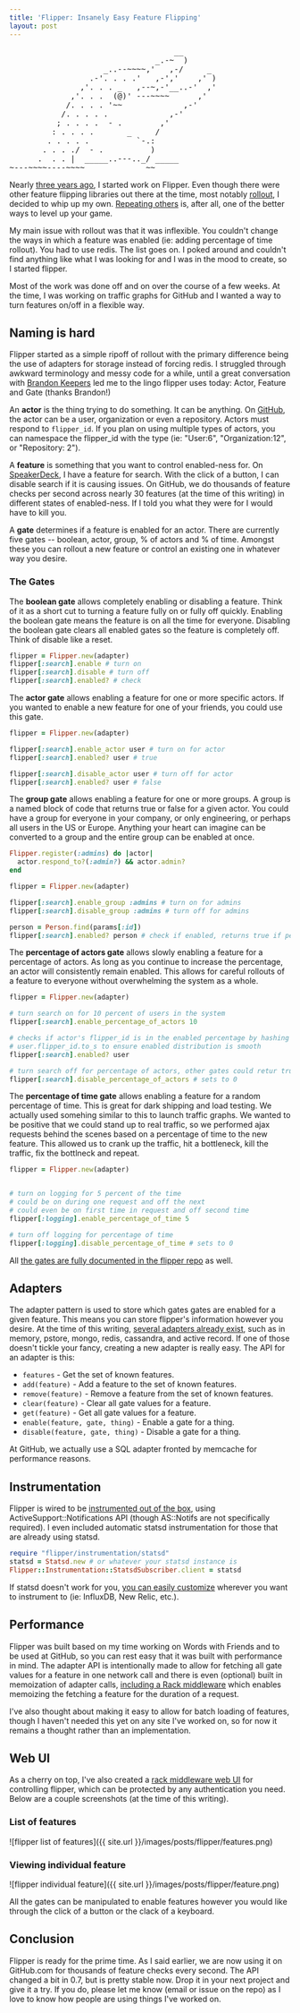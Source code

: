 ```yaml
---
title: 'Flipper: Insanely Easy Feature Flipping'
layout: post
---
```


<pre>
                                   __
                               _.-~  )
                    _..--~~~~,'   ,-/     _
                 .-'. . . .'   ,-','    ,' )
               ,'. . . _   ,--~,-'__..-'  ,'
             ,'. . .  (@)' ---~~~~      ,'
            /. . . . '~~             ,-'
           /. . . . .             ,-'
          ; . . . .  - .        ,'
         : . . . .       _     /
        . . . . .          `-.:
       . . . ./  - .          )
      .  . . |  _____..---.._/ _____
~---~~~~----~~~~             ~~
</pre>

Nearly [three years ago](https://github.com/jnunemaker/flipper/commit/8257cc68a9a2ff6fb6b3ae6c497b15309c4d0d7b), I started work on Flipper. Even though there were other feature flipping libraries out there at the time, most notably [rollout](https://github.com/FetLife/rollout), I decided to whip up my own. [Repeating others](https://speakerdeck.com/jnunemaker/dont-repeat-yourself-repeat-others) is, after all, one of the better ways to level up your game.

My main issue with rollout was that it was inflexible. You couldn't change the ways in which a feature was enabled (ie: adding percentage of time rollout). You had to use redis. The list goes on. I poked around and couldn't find anything like what I was looking for and I was in the mood to create, so I started flipper.

Most of the work was done off and on over the course of a few weeks. At the time, I was working on traffic graphs for GitHub and I wanted a way to turn features on/off in a flexible way.

## Naming is hard

Flipper started as a simple ripoff of rollout with the primary difference being the use of adapters for storage instead of forcing redis. I struggled through awkward terminology and messy code for a while, until a great conversation with [Brandon Keepers](http://opensoul.org) led me to the lingo flipper uses today: Actor, Feature and Gate (thanks Brandon!)

An **actor** is the thing trying to do something. It can be anything. On [GitHub](https://github.com), the actor can be a user, organization or even a repository. Actors must respond to `flipper_id`. If you plan on using multiple types of actors, you can namespace the flipper_id with the type (ie: "User:6", "Organization:12", or "Repository: 2").

A **feature** is something that you want to control enabled-ness for. On [SpeakerDeck](https://speakerdeck.com), I have a feature for search. With the click of a button, I can disable search if it is causing issues. On GitHub, we do thousands of feature checks per second across nearly 30 features (at the time of this writing) in different states of enabled-ness. If I told you what they were for I would have to kill you.

A **gate** determines if a feature is enabled for an actor. There are currently five gates -- boolean, actor, group, % of actors and % of time. Amongst these you can rollout a new feature or control an existing one in whatever way you desire.

### The Gates

The **boolean gate** allows completely enabling or disabling a feature. Think of it as a short cut to turning a feature fully on or fully off quickly. Enabling the boolean gate means the feature is on all the time for everyone. Disabling the boolean gate clears all enabled gates so the feature is completely off. Think of disable like a reset.

```ruby
flipper = Flipper.new(adapter)
flipper[:search].enable # turn on
flipper[:search].disable # turn off
flipper[:search].enabled? # check
```

The **actor gate** allows enabling a feature for one or more specific actors. If you wanted to enable a new feature for one of your friends, you could use this gate.

```ruby
flipper = Flipper.new(adapter)

flipper[:search].enable_actor user # turn on for actor
flipper[:search].enabled? user # true

flipper[:search].disable_actor user # turn off for actor
flipper[:search].enabled? user # false
```

The **group gate** allows enabling a feature for one or more groups. A group is a named block of code that returns true or false for a given actor. You could have a group for everyone in your company, or only engineering, or perhaps all users in the US or Europe. Anything your heart can imagine can be converted to a group and the entire group can be enabled at once.

```ruby
Flipper.register(:admins) do |actor|
  actor.respond_to?(:admin?) && actor.admin?
end

flipper = Flipper.new(adapter)

flipper[:search].enable_group :admins # turn on for admins
flipper[:search].disable_group :admins # turn off for admins

person = Person.find(params[:id])
flipper[:search].enabled? person # check if enabled, returns true if person.admin? is true
```

The **percentage of actors gate** allows slowly enabling a feature for a percentage of actors. As long as you continue to increase the percentage, an actor will consistently remain enabled. This allows for careful rollouts of a feature to everyone without overwhelming the system as a whole.

```ruby
flipper = Flipper.new(adapter)

# turn search on for 10 percent of users in the system
flipper[:search].enable_percentage_of_actors 10

# checks if actor's flipper_id is in the enabled percentage by hashing
# user.flipper_id.to_s to ensure enabled distribution is smooth
flipper[:search].enabled? user

# turn search off for percentage of actors, other gates could retur true still
flipper[:search].disable_percentage_of_actors # sets to 0
```

The **percentage of time gate** allows enabling a feature for a random percentage of time. This is great for dark shipping and load testing. We actually used somehing similar to this to launch traffic graphs. We wanted to be positive that we could stand up to real traffic, so we performed ajax requests behind the scenes based on a percentage of time to the new feature. This allowed us to crank up the traffic, hit a bottleneck, kill the traffic, fix the bottlneck and repeat.

```ruby
flipper = Flipper.new(adapter)


# turn on logging for 5 percent of the time
# could be on during one request and off the next
# could even be on first time in request and off second time
flipper[:logging].enable_percentage_of_time 5

# turn off logging for percentage of time
flipper[:logging].disable_percentage_of_time # sets to 0
```

All [the gates are fully documented in the flipper repo](https://github.com/jnunemaker/flipper/blob/master/docs/Gates.md) as well.

## Adapters

The adapter pattern is used to store which gates gates are enabled for a given feature. This means you can store flipper's information however you desire. At the time of this writing, [several adapters already exist](https://github.com/jnunemaker/flipper/blob/master/docs/Adapters.md), such as in memory, pstore, mongo, redis, cassandra, and active record. If one of those doesn't tickle your fancy, creating a new adapter is really easy. The API for an adapter is this:

* `features` - Get the set of known features.
* `add(feature)` - Add a feature to the set of known features.
* `remove(feature)` - Remove a feature from the set of known features.
* `clear(feature)` - Clear all gate values for a feature.
* `get(feature)` - Get all gate values for a feature.
* `enable(feature, gate, thing)` - Enable a gate for a thing.
* `disable(feature, gate, thing)` - Disable a gate for a thing.

At GitHub, we actually use a SQL adapter fronted by memcache for performance reasons.

## Instrumentation

Flipper is wired to be [instrumented out of the box](https://github.com/jnunemaker/flipper/blob/master/docs/Instrumentation.md), using ActiveSupport::Notifications API (though AS::Notifs are not specifically required). I even included automatic statsd instrumentation for those that are already using statsd.

```ruby
require "flipper/instrumentation/statsd"
statsd = Statsd.new # or whatever your statsd instance is
Flipper::Instrumentation::StatsdSubscriber.client = statsd
```

If statsd doesn't work for you, [you can easily customize](https://github.com/jnunemaker/flipper/blob/master/examples/instrumentation.rb) wherever you want to instrument to (ie: InfluxDB, New Relic, etc.).

## Performance

Flipper was built based on my time working on Words with Friends and to be used at GitHub, so you can rest easy that it was built with performance in mind. The adapter API is intentionally made to allow for fetching all gate values for a feature in one network call and there is even (optional) built in memoization of adapter calls, [including a Rack middleware](https://github.com/jnunemaker/flipper/blob/master/docs/Optimization.md) which enables memoizing the fetching a feature for the duration of a request.

I've also thought about making it easy to allow for batch loading of features, though I haven't needed this yet on any site I've worked on, so for now it remains a thought rather than an implementation.

## Web UI

As a cherry on top, I've also created a [rack middleware web UI](https://github.com/jnunemaker/flipper/tree/master/docs/ui) for controlling flipper, which can be protected by any authentication you need. Below are a couple screenshots (at the time of this writing).

### List of features
![flipper list of features]({{ site.url }}/images/posts/flipper/features.png)

### Viewing individual feature
![flipper individual feature]({{ site.url }}/images/posts/flipper/feature.png)

All the gates can be manipulated to enable features however you would like through the click of a button or the clack of a keyboard.

## Conclusion

Flipper is ready for the prime time. As I said earlier, we are now using it on GitHub.com for thousands of feature checks every second. The API changed a bit in 0.7, but is pretty stable now. Drop it in your next project and give it a try. If you do, please let me know (email or issue on the repo) as I love to know how people are using things I've worked on.
